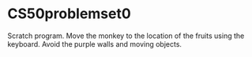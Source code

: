 # CS50problemset0
Scratch program.
Move the monkey to the location of the fruits using the keyboard.
Avoid the purple walls and moving objects.
